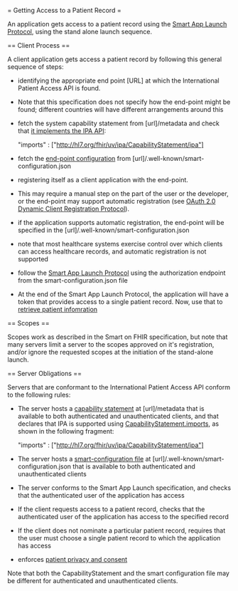 = Getting Access to a Patient Record =

An application gets access to a patient record using the 
[Smart App Launch Protocol](http://hl7.org/fhir/smart-app-launch/), using the 
stand alone launch sequence.

== Client Process ==

A client application gets access a patient record by following this general sequence of steps:

* identifying the appropriate end point [URL] at which the International Patient Access API is found. 
 * Note that this specification does not specify how the end-point might be found; different countries will have different arrangements around this 
  
* fetch the system capability statement from [url]/metadata and check that [it implements the IPA API](conformance.html#declaration):

    "imports" : ["http://hl7.org/fhir/uv/ipa/CapabilityStatement/ipa"]

* fetch the [end-point configuration](http://www.hl7.org/fhir/smart-app-launch/conformance/index.html#using-well-known) from [url]/.well-known/smart-configuration.json 

* registering itself as a client application with the end-point. 
 * This may require a manual step on the part of the user or the developer, or the end-point may support automatic registration (see [OAuth 2.0 Dynamic Client Registration Protocol](https://tools.ietf.org/html/rfc7591)). 
 * if the application supports automatic registration, the end-point will be specified in the [url]/.well-known/smart-configuration.json
 * note that most healthcare systems exercise control over which clients can access healthcare records, and automatic registration is not supported

* follow the [Smart App Launch Protocol](http://www.hl7.org/fhir/smart-app-launch/index.html#standalone-launch-sequence) using the authorization endpoint from the smart-configuration.json file

* At the end of the Smart App Launch Protocol, the application will have a token that provides access to a single patient record. Now, use that to [retrieve patient infomration](fetching.html)

== Scopes ==

Scopes work as described in the Smart on FHIR specification, but note that many servers limit a server to the scopes approved on it's registration, 
and/or ignore the requested scopes at the initiation of the stand-alone launch.

== Server Obligations ==

Servers that are conformant to the International Patient Access API conform to the following rules:

* The server hosts a [capability statement](http://hl7.org/fhir/capabilitystatement.html) at [url]/metadata that is available to both authenticated and unauthenticated clients, and that declares that IPA is supported using [CapabilityStatement.imports](capabilitystatement-definitions.html#CapabilityStatement.imports), as shown in the following fragment:

    "imports" : ["http://hl7.org/fhir/uv/ipa/CapabilityStatement/ipa"]
    
* The server hosts a [smart-configuration file](http://www.hl7.org/fhir/smart-app-launch/conformance/index.html#using-well-known) at [url]/.well-known/smart-configuration.json that is available to both authenticated and unauthenticated clients
* The server conforms to the Smart App Launch specification, and checks that the authenticated user of the application has access 
* If the client requests access to a patient record, checks that the authenticated user of the application has access to the specified record 
* If the client does not nominate a particular patient record, requires that the user must choose a single patient record to which the application has access
* enforces [patient privacy and consent](privacy.html)

Note that both the CapabilityStatement and the smart configuration file may be different for authenticated and unauthenticated clients.
